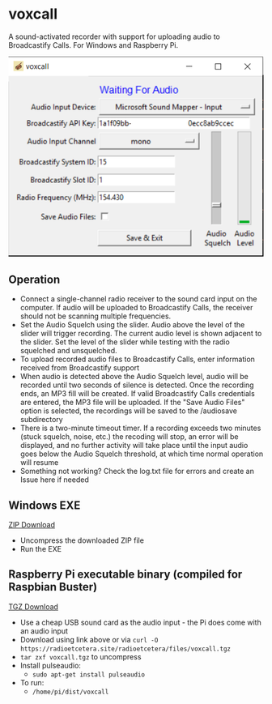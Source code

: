 # voxcall
A sound-activated recorder with support for uploading audio to Broadcastify Calls.  For Windows and Raspberry Pi.

![Screenshot](images/voxcall_screenshot.png)

## Operation
- Connect a single-channel radio receiver to the sound card input on the computer.  If audio will be uploaded to Broadcastify Calls, the receiver should not be scanning multiple frequencies.
- Set the Audio Squelch using the slider.  Audio above the level of the slider will trigger recording.  The current audio level is shown adjacent to the slider.  Set the level of the slider while testing with the radio squelched and unsquelched.  
- To upload recorded audio files to Broadcastify Calls, enter information received from Broadcastify support
- When audio is detected above the Audio Squelch level, audio will be recorded until two seconds of silence is detected.  Once the recording ends, an MP3 fill will be created.  If valid Broadcastify Calls credentials are entered, the MP3 file will be uploaded.  If the "Save Audio Files" option is selected, the recordings will be saved to the /audiosave subdirectory
- There is a two-minute timeout timer.  If a recording exceeds two minutes (stuck squelch, noise, etc.) the recoding will stop, an error will be displayed, and no further activity will take place until the input audio goes below the Audio Squelch threshold, at which time normal operation will resume
- Something not working?  Check the log.txt file for errors and create an Issue here if needed

## Windows EXE
[ZIP Download](https://radioetcetera.site/radioetcetera/files/voxcall.zip)
- Uncompress the downloaded ZIP file
- Run the EXE

## Raspberry Pi executable binary (compiled for Raspbian Buster)
[TGZ Download](https://radioetcetera.site/radioetcetera/files/voxcall.tgz)
- Use a cheap USB sound card as the audio input - the Pi does come with an audio input
- Download using link above or via `curl -O https://radioetcetera.site/radioetcetera/files/voxcall.tgz`
- `tar zxf voxcall.tgz` to uncompress
- Install pulseaudio:
  - `sudo apt-get install pulseaudio`
- To run:
  - `/home/pi/dist/voxcall`




